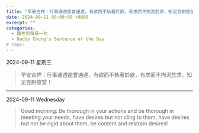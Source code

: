 ```yaml
---
title: "早安吉祥：行事通透逾會通達，有欲而不執著於欲，有求而不拘泥於求，知足克制慾望！ <br> Good morning: Be thorough in your actions and be thorough in meeting your needs, have desires but not cling to them, have desires but not be rigid about them, be content and restrain desires!"
date: 2024-09-11 06:00:00 +0800
excerpt: ""
categories:
  - 鍾老爸每日一句
  - Daddy Chung's Sentence of the Day
# tags:
---
```


2024-09-11 星期三

> 早安吉祥：行事通透逾會通達，有欲而不執著於欲，有求而不拘泥於求，知足克制慾望！

---

2024-09-11 Wednesday

> Good morning: Be thorough in your actions and be thorough in meeting your needs, have desires but not cling to them, have desires but not be rigid about them, be content and restrain desires!
